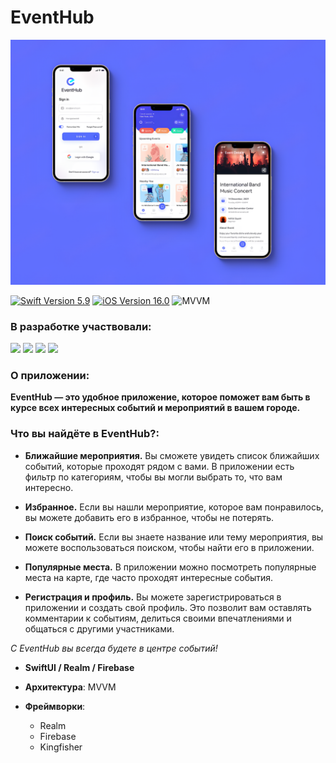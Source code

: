 # EventHub

![EventHub](EventHub/Resources/Assets.xcassets/readme.imageset/readme.png)
<p align="left"> 
<a href="https://swift.org">
<img src="https://img.shields.io/badge/Swift-5.9-mediumslateblue" alt="Swift Version 5.9" /></a>
<a href="https://developer.apple.com/ios/">
<img src="https://img.shields.io/badge/iOS-16.0%2B-indianred" alt="iOS Version 16.0"/></a>
<img src="https://img.shields.io/badge/MVVM-goldenrod" alt="MVVM" />
</p>

### В разработке участвовали:
<p align="left"> 
<a href="https://github.com/KateKashko">
<img src="https://img.shields.io/badge/KateKashko-mediumslateblue"/></a>
<a href="https://github.com/illiasab">
<img src="https://img.shields.io/badge/illiasab-indianred"/></a>
<a href="https://github.com/glbrom">
<img src="https://img.shields.io/badge/glbrom-goldenrod"/></a>
<a href="https://github.com/13NotReal13">
<img src="https://img.shields.io/badge/13NotReal13-mediumslateblue"/></a>
</p>

### О приложении:

**EventHub — это удобное приложение, которое поможет вам быть в курсе всех интересных событий и мероприятий в вашем городе.** 

### Что вы найдёте в EventHub?:
  
- **Ближайшие мероприятия.** Вы сможете увидеть список ближайших событий, которые проходят рядом с вами. В приложении есть фильтр по категориям, чтобы вы могли выбрать то, что вам интересно.

- **Избранное.** Если вы нашли мероприятие, которое вам понравилось, вы можете добавить его в избранное, чтобы не потерять.

- **Поиск событий.** Если вы знаете название или тему мероприятия, вы можете воспользоваться поиском, чтобы найти его в приложении.

- **Популярные места.** В приложении можно посмотреть популярные места на карте, где часто проходят интересные события.

- **Регистрация и профиль.** Вы можете зарегистрироваться в приложении и создать свой профиль. Это позволит вам оставлять комментарии к событиям, делиться своими впечатлениями и общаться с другими участниками.

*С EventHub вы всегда будете в центре событий!*

- **SwiftUI / Realm / Firebase**
  
- **Архитектура**: MVVM
  
- **Фреймворки**: 
  * Realm 
  * Firebase
  * Kingfisher

